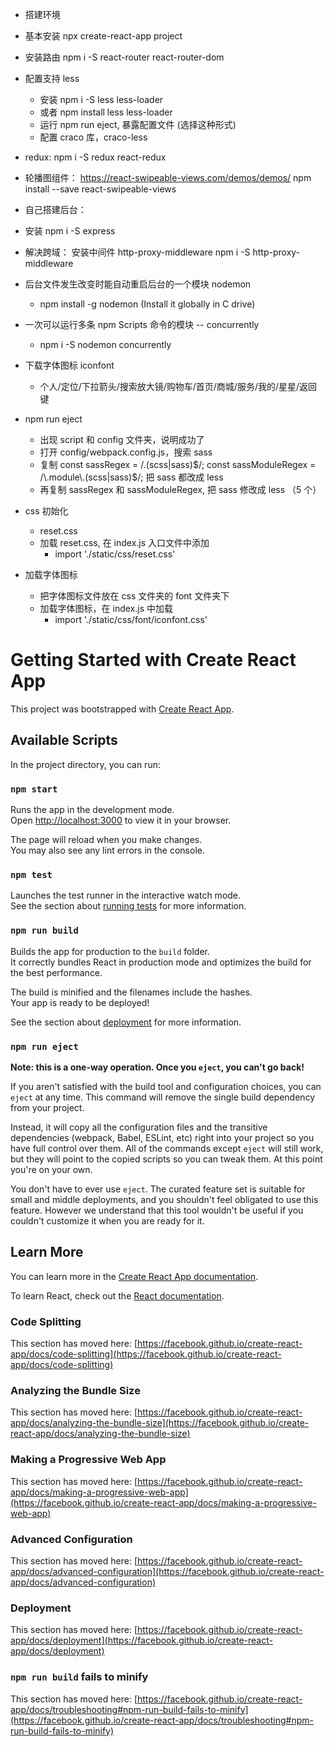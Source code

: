 - 搭建环境
- 基本安装 npx create-react-app project
- 安装路由 npm i -S react-router react-router-dom
- 配置支持 less
  - 安装 npm i -S less less-loader
  - 或者 npm install less less-loader
  - 运行 npm run eject, 暴露配置文件 (选择这种形式)
  - 配置 craco 库，craco-less
- redux: npm i -S redux react-redux
- 轮播图组件：
  https://react-swipeable-views.com/demos/demos/
  npm install --save react-swipeable-views
- 自己搭建后台：
- 安装 npm i -S express
- 解决跨域： 安装中间件 http-proxy-middleware
  npm i -S http-proxy-middleware
- 后台文件发生改变时能自动重启后台的一个模块 nodemon
  - npm install -g nodemon (Install it globally in C drive)
- 一次可以运行多条 npm Scripts 命令的模块 -- concurrently
  - npm i -S nodemon concurrently
- 下载字体图标 iconfont

  - 个人/定位/下拉箭头/搜索放大镜/购物车/首页/商城/服务/我的/星星/返回键

- npm run eject
  - 出现 script 和 config 文件夹，说明成功了
  - 打开 config/webpack.config.js，搜索 sass
  - 复制
    const sassRegex = /\.(scss|sass)$/;
    const sassModuleRegex = /\.module\.(scss|sass)$/;
    把 sass 都改成 less
  - 再复制 sassRegex 和 sassModuleRegex, 把 sass 修改成 less （5 个）
- css 初始化
  - reset.css
  - 加载 reset.css, 在 index.js 入口文件中添加
    - import './static/css/reset.css'
- 加载字体图标
  - 把字体图标文件放在 css 文件夹的 font 文件夹下
  - 加载字体图标，在 index.js 中加载
    - import './static/css/font/iconfont.css'

# Getting Started with Create React App

This project was bootstrapped with [Create React App](https://github.com/facebook/create-react-app).

## Available Scripts

In the project directory, you can run:

### `npm start`

Runs the app in the development mode.\
Open [http://localhost:3000](http://localhost:3000) to view it in your browser.

The page will reload when you make changes.\
You may also see any lint errors in the console.

### `npm test`

Launches the test runner in the interactive watch mode.\
See the section about [running tests](https://facebook.github.io/create-react-app/docs/running-tests) for more information.

### `npm run build`

Builds the app for production to the `build` folder.\
It correctly bundles React in production mode and optimizes the build for the best performance.

The build is minified and the filenames include the hashes.\
Your app is ready to be deployed!

See the section about [deployment](https://facebook.github.io/create-react-app/docs/deployment) for more information.

### `npm run eject`

**Note: this is a one-way operation. Once you `eject`, you can't go back!**

If you aren't satisfied with the build tool and configuration choices, you can `eject` at any time. This command will remove the single build dependency from your project.

Instead, it will copy all the configuration files and the transitive dependencies (webpack, Babel, ESLint, etc) right into your project so you have full control over them. All of the commands except `eject` will still work, but they will point to the copied scripts so you can tweak them. At this point you're on your own.

You don't have to ever use `eject`. The curated feature set is suitable for small and middle deployments, and you shouldn't feel obligated to use this feature. However we understand that this tool wouldn't be useful if you couldn't customize it when you are ready for it.

## Learn More

You can learn more in the [Create React App documentation](https://facebook.github.io/create-react-app/docs/getting-started).

To learn React, check out the [React documentation](https://reactjs.org/).

### Code Splitting

This section has moved here: [https://facebook.github.io/create-react-app/docs/code-splitting](https://facebook.github.io/create-react-app/docs/code-splitting)

### Analyzing the Bundle Size

This section has moved here: [https://facebook.github.io/create-react-app/docs/analyzing-the-bundle-size](https://facebook.github.io/create-react-app/docs/analyzing-the-bundle-size)

### Making a Progressive Web App

This section has moved here: [https://facebook.github.io/create-react-app/docs/making-a-progressive-web-app](https://facebook.github.io/create-react-app/docs/making-a-progressive-web-app)

### Advanced Configuration

This section has moved here: [https://facebook.github.io/create-react-app/docs/advanced-configuration](https://facebook.github.io/create-react-app/docs/advanced-configuration)

### Deployment

This section has moved here: [https://facebook.github.io/create-react-app/docs/deployment](https://facebook.github.io/create-react-app/docs/deployment)

### `npm run build` fails to minify

This section has moved here: [https://facebook.github.io/create-react-app/docs/troubleshooting#npm-run-build-fails-to-minify](https://facebook.github.io/create-react-app/docs/troubleshooting#npm-run-build-fails-to-minify)
